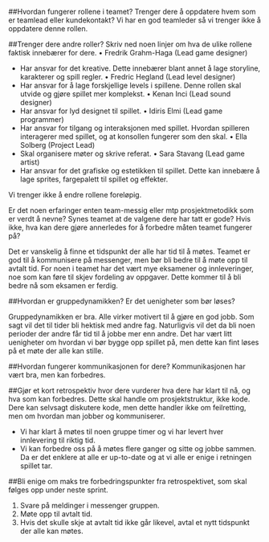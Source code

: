 
##Hvordan fungerer rollene i teamet? Trenger dere å oppdatere hvem som er teamlead eller kundekontakt?
Vi har en god teamleder så vi trenger ikke å oppdatere denne rollen.
    
##Trenger dere andre roller? Skriv ned noen linjer om hva de ulike rollene faktisk innebærer for dere.
•	Fredrik Grahm-Haga (Lead game designer)
-	Har ansvar for det kreative. Dette innebærer blant annet å lage storyline, karakterer og spill regler.
•	Fredric Hegland (Lead level designer)
-	Har ansvar for å lage forskjellige levels i spillene. Denne rollen skal utvide og gjøre spillet mer komplekst.
•	Kenan Inci (Lead sound designer)
-	Har ansvar for lyd designet til spillet.
•	Idiris Elmi (Lead game programmer)
-	Har ansvar for tilgang og interaksjonen med spillet. Hvordan spilleren interagerer med spillet, og at konsollen fungerer som den skal.
•	Ella Solberg (Project Lead)
-	 Skal organisere møter og skrive referat.
•	Sara Stavang (Lead game artist)
-	Har ansvar for det grafiske og estetikken til spillet. Dette kan innebære å lage sprites, fargepalett til spillet og effekter.

Vi trenger ikke å endre rollene foreløpig. 


Er det noen erfaringer enten team-messig eller mtp prosjektmetodikk som er verdt å nevne? Synes teamet at de valgene dere har tatt er gode? Hvis ikke, hva kan dere gjøre annerledes for å forbedre måten teamet fungerer på?

Det er vanskelig å finne et tidspunkt der alle har tid til å møtes. Teamet er god til å kommunisere på messenger, men bør bli bedre til å møte opp til avtalt tid. For noen i teamet har det vært mye eksamener og innleveringer, noe som kan føre til skjev fordeling av oppgaver. Dette kommer til å bli bedre nå som eksamen er ferdig.

##Hvordan er gruppedynamikken? Er det uenigheter som bør løses?

Gruppedynamikken er bra. Alle virker motivert til å gjøre en god jobb. Som sagt vil det til tider bli hektisk med andre fag. Naturligvis vil det da bli noen perioder der andre får tid til å jobbe mer enn andre. Det har vært litt uenigheter om hvordan vi bør bygge opp spillet på, men dette kan fint løses på et møte der alle kan stille.
    
##Hvordan fungerer kommunikasjonen for dere?
Kommunikasjonen har vært bra, men kan forbedres.
    

##Gjør et kort retrospektiv hvor dere vurderer hva dere har klart til nå, og hva som kan forbedres. Dette skal handle om prosjektstruktur, ikke kode. Dere kan selvsagt diskutere kode, men dette handler ikke om feilretting, men om hvordan man jobber og kommuniserer.

-	Vi har klart å møtes til noen gruppe timer og vi har levert hver innlevering til riktig tid.
-	Vi kan forbedre oss på å møtes flere ganger og sitte og jobbe sammen. Da er det enklere at alle er up-to-date og at vi alle er enige i retningen spillet tar.


##Bli enige om maks tre forbedringspunkter fra retrospektivet, som skal følges opp under neste sprint.

1.	Svare på meldinger i messenger gruppen. 
2.	Møte opp til avtalt tid. 
3.	Hvis det skulle skje at avtalt tid ikke går likevel, avtal et nytt tidspunkt der alle kan møtes.
